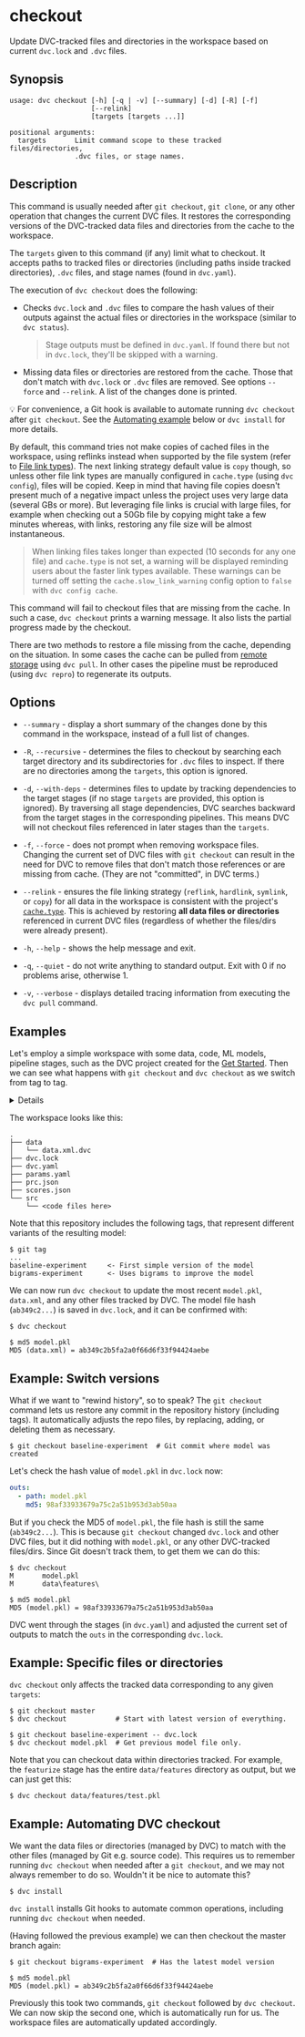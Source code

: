 # checkout

Update DVC-tracked files and directories in the <abbr>workspace</abbr> based on
current `dvc.lock` and `.dvc` files.

## Synopsis

```usage
usage: dvc checkout [-h] [-q | -v] [--summary] [-d] [-R] [-f]
                    [--relink]
                    [targets [targets ...]]

positional arguments:
  targets       Limit command scope to these tracked files/directories,
                .dvc files, or stage names.
```

## Description

This command is usually needed after `git checkout`, `git clone`, or any other
operation that changes the current <abbr>DVC files</abbr>. It restores the
corresponding versions of the DVC-tracked data files and directories from the
<abbr>cache</abbr> to the workspace.

The `targets` given to this command (if any) limit what to checkout. It accepts
paths to tracked files or directories (including paths inside tracked
directories), `.dvc` files, and stage names (found in `dvc.yaml`).

The execution of `dvc checkout` does the following:

- Checks `dvc.lock` and `.dvc` files to compare the hash values of their
  <abbr>outputs</abbr> against the actual files or directories in the
  <abbr>workspace</abbr> (similar to `dvc status`).

  > Stage outputs must be defined in `dvc.yaml`. If found there but not in
  > `dvc.lock`, they'll be skipped with a warning.

- Missing data files or directories are restored from the cache. Those that
  don't match with `dvc.lock` or `.dvc` files are removed. See options `--force`
  and `--relink`. A list of the changes done is printed.

💡 For convenience, a Git hook is available to automate running `dvc checkout`
after `git checkout`. See the
[Automating example](#example-automating-dvc-checkout) below or `dvc install`
for more details.

By default, this command tries not make copies of cached files in the workspace,
using reflinks instead when supported by the file system (refer to
[File link types](/doc/user-guide/large-dataset-optimization#file-link-types-for-the-dvc-cache)).
The next linking strategy default value is `copy` though, so unless other file
link types are manually configured in `cache.type` (using `dvc config`), files
will be copied. Keep in mind that having file copies doesn't present much of a
negative impact unless the project uses very large data (several GBs or more).
But leveraging file links is crucial with large files, for example when checking
out a 50Gb file by copying might take a few minutes whereas, with links,
restoring any file size will be almost instantaneous.

> When linking files takes longer than expected (10 seconds for any one file)
> and `cache.type` is not set, a warning will be displayed reminding users about
> the faster link types available. These warnings can be turned off setting the
> `cache.slow_link_warning` config option to `false` with `dvc config cache`.

This command will fail to checkout files that are missing from the cache. In
such a case, `dvc checkout` prints a warning message. It also lists the partial
progress made by the checkout.

There are two methods to restore a file missing from the cache, depending on the
situation. In some cases the cache can be pulled from
[remote storage](/doc/command-reference/remote) using `dvc pull`. In other cases
the pipeline must be reproduced (using `dvc repro`) to regenerate its outputs.

## Options

- `--summary` - display a short summary of the changes done by this command in
  the workspace, instead of a full list of changes.

- `-R`, `--recursive` - determines the files to checkout by searching each
  target directory and its subdirectories for `.dvc` files to inspect. If there
  are no directories among the `targets`, this option is ignored.

- `-d`, `--with-deps` - determines files to update by tracking dependencies to
  the target stages (if no stage `targets` are provided, this option is
  ignored). By traversing all stage dependencies, DVC searches backward from the
  target stages in the corresponding pipelines. This means DVC will not checkout
  files referenced in later stages than the `targets`.

- `-f`, `--force` - does not prompt when removing workspace files. Changing the
  current set of DVC files with `git checkout` can result in the need for DVC to
  remove files that don't match those references or are missing from cache.
  (They are not "committed", in DVC terms.)

- `--relink` - ensures the file linking strategy (`reflink`, `hardlink`,
  `symlink`, or `copy`) for all data in the workspace is consistent with the
  project's [`cache.type`](/doc/command-reference/config#cache). This is
  achieved by restoring **all data files or directories** referenced in current
  DVC files (regardless of whether the files/dirs were already present).

- `-h`, `--help` - shows the help message and exit.

- `-q`, `--quiet` - do not write anything to standard output. Exit with 0 if no
  problems arise, otherwise 1.

- `-v`, `--verbose` - displays detailed tracing information from executing the
  `dvc pull` command.

## Examples

Let's employ a simple <abbr>workspace</abbr> with some data, code, ML models,
pipeline stages, such as the <abbr>DVC project</abbr> created for the
[Get Started](/doc/tutorials/get-started). Then we can see what happens with
`git checkout` and `dvc checkout` as we switch from tag to tag.

<details>

### Click and expand to setup the project

Start by cloning our example repo if you don't already have it:

```dvc
$ git clone https://github.com/iterative/example-get-started
$ cd example-get-started
$ dvc fetch -aT
```

We run `dvc fetch` with the `-aT` flags to get the DVC-tracked data from all Git
branches and tags from [remote storage](/doc/command-reference/remote) to the
<abbr>cache</abbr>. This way it's all available for the `checkout` examples
below.

</details>

The workspace looks like this:

```dvc
.
├── data
│   └── data.xml.dvc
├── dvc.lock
├── dvc.yaml
├── params.yaml
├── prc.json
├── scores.json
└── src
    └── <code files here>
```

Note that this repository includes the following tags, that represent different
variants of the resulting model:

```dvc
$ git tag
...
baseline-experiment     <- First simple version of the model
bigrams-experiment      <- Uses bigrams to improve the model
```

We can now run `dvc checkout` to update the most recent `model.pkl`, `data.xml`,
and any other files tracked by DVC. The model file hash (`ab349c2...`) is saved
in `dvc.lock`, and it can be confirmed with:

```dvc
$ dvc checkout

$ md5 model.pkl
MD5 (data.xml) = ab349c2b5fa2a0f66d6f33f94424aebe
```

## Example: Switch versions

What if we want to "rewind history", so to speak? The `git checkout` command
lets us restore any commit in the repository history (including tags). It
automatically adjusts the repo files, by replacing, adding, or deleting them as
necessary.

```dvc
$ git checkout baseline-experiment  # Git commit where model was created
```

Let's check the hash value of `model.pkl` in `dvc.lock` now:

```yaml
outs:
  - path: model.pkl
    md5: 98af33933679a75c2a51b953d3ab50aa
```

But if you check the MD5 of `model.pkl`, the file hash is still the same
(`ab349c2...`). This is because `git checkout` changed `dvc.lock` and other DVC
files, but it did nothing with `model.pkl`, or any other DVC-tracked files/dirs.
Since Git doesn't track them, to get them we can do this:

```dvc
$ dvc checkout
M       model.pkl
M       data\features\

$ md5 model.pkl
MD5 (model.pkl) = 98af33933679a75c2a51b953d3ab50aa
```

DVC went through the stages (in `dvc.yaml`) and adjusted the current set of
<abbr>outputs</abbr> to match the `outs` in the corresponding `dvc.lock`.

## Example: Specific files or directories

`dvc checkout` only affects the tracked data corresponding to any given
`targets`:

```dvc
$ git checkout master
$ dvc checkout            # Start with latest version of everything.

$ git checkout baseline-experiment -- dvc.lock
$ dvc checkout model.pkl  # Get previous model file only.
```

Note that you can checkout data within directories tracked. For example, the
`featurize` stage has the entire `data/features` directory as output, but we can
just get this:

```dvc
$ dvc checkout data/features/test.pkl
```

## Example: Automating DVC checkout

We want the data files or directories (managed by DVC) to match with the other
files (managed by Git e.g. source code). This requires us to remember running
`dvc checkout` when needed after a `git checkout`, and we may not always
remember to do so. Wouldn't it be nice to automate this?

```dvc
$ dvc install
```

`dvc install` installs Git hooks to automate common operations, including
running `dvc checkout` when needed.

(Having followed the previous example) we can then checkout the master branch
again:

```dvc
$ git checkout bigrams-experiment  # Has the latest model version

$ md5 model.pkl
MD5 (model.pkl) = ab349c2b5fa2a0f66d6f33f94424aebe
```

Previously this took two commands, `git checkout` followed by `dvc checkout`. We
can now skip the second one, which is automatically run for us. The workspace
files are automatically updated accordingly.
